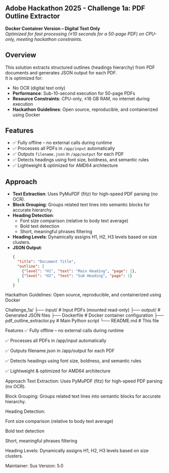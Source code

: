 ## Adobe Hackathon 2025 - Challenge 1a: PDF Outline Extractor
**Docker Container Version – Digital Text Only**  
*Optimized for fast processing (≤10 seconds for a 50-page PDF) on CPU-only, meeting hackathon constraints.*

## Overview
This solution extracts structured outlines (headings hierarchy) from PDF documents and generates JSON output for each PDF.  
It is optimized for:
- No OCR (digital text only)
- **Performance**: Sub-10-second execution for 50-page PDFs
- **Resource Constraints**: CPU-only, ≤16 GB RAM, no internet during execution
- **Hackathon Guidelines**: Open source, reproducible, and containerized using Docker

## Features
- ✅ Fully offline – no external calls during runtime  
- ✅ Processes all PDFs in `/app/input` automatically  
- ✅ Outputs `filename.json` in `/app/output` for each PDF  
- ✅ Detects headings using font size, boldness, and semantic rules  
- ✅ Lightweight & optimized for AMD64 architecture  

## Approach
- **Text Extraction**: Uses PyMuPDF (fitz) for high-speed PDF parsing (no OCR).  
- **Block Grouping**: Groups related text lines into semantic blocks for accurate hierarchy.  
- **Heading Detection**:  
  - Font size comparison (relative to body text average)  
  - Bold text detection  
  - Short, meaningful phrases filtering  
- **Heading Levels**: Dynamically assigns H1, H2, H3 levels based on size clusters.  
- **JSON Output**:  
  ```json
  {
    "title": "Document Title",
    "outline": [
      {"level": "H1", "text": "Main Heading", "page": 1},
      {"level": "H2", "text": "Sub Heading", "page": 1}
    ]
  }
Hackathon Guidelines: Open source, reproducible, and containerized using Docker

Challenge_1a/
├── input/                 # Input PDFs (mounted read-only)
├── output/                # Generated JSON files
├── Dockerfile             # Docker container configuration
├── pdf_outline_extractor.py  # Main Python script
└── README.md              # This file

Features
✅ Fully offline – no external calls during runtime

✅ Processes all PDFs in /app/input automatically

✅ Outputs filename.json in /app/output for each PDF

✅ Detects headings using font size, boldness, and semantic rules

✅ Lightweight & optimized for AMD64 architecture

Approach
Text Extraction: Uses PyMuPDF (fitz) for high-speed PDF parsing (no OCR).

Block Grouping: Groups related text lines into semantic blocks for accurate hierarchy.

Heading Detection:

Font size comparison (relative to body text average)

Bold text detection

Short, meaningful phrases filtering

Heading Levels: Dynamically assigns H1, H2, H3 levels based on size clusters.

Maintainer: Sus
Version: 5.0
